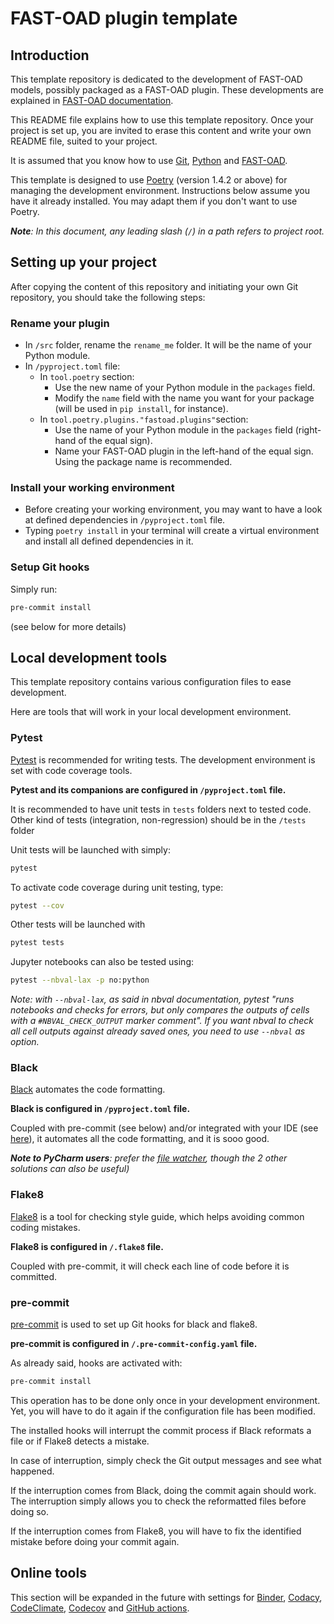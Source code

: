# FAST-OAD plugin template

## Introduction

This template repository is dedicated to the development of FAST-OAD models, possibly
packaged as a FAST-OAD plugin. These developments are explained in [FAST-OAD documentation](https://fast-oad.readthedocs.io/en/v1.4.2/documentation/custom_modules/index.html).

This README file explains how to use this template repository. Once your project
is set up, you are invited to erase this content and write your own README file,
suited to your project.

It is assumed that you know how to use [Git](https://git-scm.com), 
[Python](https://www.python.org) and [FAST-OAD](https://github.com/fast-aircraft-design/FAST-OAD).

This template is designed to use [Poetry](https://python-poetry.org) (version 1.4.2 or above)
for managing the development environment.
Instructions below assume you have it already installed. You may adapt them if you don't 
want to use Poetry.

_**Note**: In this document, any leading slash (`/`) in a path refers to project root._

## Setting up your project

After copying the content of this repository and initiating your own Git 
repository, you should take the following steps:

### Rename your plugin
- In `/src` folder, rename the `rename_me` folder. It will be the name of your 
  Python module.
- In `/pyproject.toml` file:
  - In `tool.poetry` section:
    - Use the new name of your Python module in the `packages` field.
    - Modify the `name` field with the name you want for your package
      (will be used in `pip install`, for instance).
  - In `tool.poetry.plugins."fastoad.plugins"`section:
    - Use the name of your Python module in the `packages` field (right-hand of 
      the equal sign).
    - Name your FAST-OAD plugin in the left-hand of the equal sign. Using the
      package name is recommended.

### Install your working environment
- Before creating your working environment, you may want to have a look at defined
  dependencies in `/pyproject.toml` file.
- Typing `poetry install` in your terminal will create a virtual environment and
  install all defined dependencies in it.

### Setup Git hooks
Simply run:
```bash
pre-commit install
```
(see below for more details)


## Local development tools

This template repository contains various configuration files to ease development.

Here are tools that will work in your local development environment.

### Pytest
[Pytest](https://docs.pytest.org/) is recommended for writing tests. The development environment
is set with code coverage tools.

**Pytest and its companions are configured in `/pyproject.toml` file.**

It is recommended to have unit tests in `tests` folders next to tested code.
Other kind of tests (integration, non-regression) should be in the `/tests` folder

Unit tests will be launched with simply:
```bash
pytest
```
To activate code coverage during unit testing, type:
```bash
pytest --cov
```

Other tests will be launched with
```bash
pytest tests
```

Jupyter notebooks can also be tested using:
```bash
pytest --nbval-lax -p no:python
```
_Note: with `--nbval-lax`, as said in nbval documentation, pytest "runs notebooks 
and checks for errors, but only compares the outputs of cells with a 
`#NBVAL_CHECK_OUTPUT` marker comment". If you want nbval to check all cell 
outputs against already saved ones, you need to use `--nbval` as option._ 

### Black
[Black](https://black.readthedocs.io/en/stable/?badge=stable) automates the code
formatting.

**Black is configured in `/pyproject.toml` file.**

Coupled with pre-commit (see below) and/or integrated with your IDE (see
[here](https://black.readthedocs.io/en/stable/integrations/editors.html)), it
automates all the code formatting, and it is sooo good.

_**Note to PyCharm users**: prefer the [file watcher](https://black.readthedocs.io/en/stable/integrations/editors.html#as-file-watcher), though the 2 other solutions can also be useful)_


### Flake8
[Flake8](https://flake8.pycqa.org/) is a tool for checking style guide, which helps
avoiding common coding mistakes.

**Flake8 is configured in `/.flake8` file.**

Coupled with pre-commit, it will check each line of code before it is committed.


### pre-commit
[pre-commit](https://pre-commit.com) is used to set up Git hooks for black and flake8.

**pre-commit is configured in `/.pre-commit-config.yaml` file.**

As already said, hooks are activated with:
```bash
pre-commit install
```

This operation has to be done only once in your development environment. Yet, 
you will have to do it again if the configuration file has been modified.


The installed hooks will interrupt the commit process if Black reformats a file or if
Flake8 detects a mistake.

In case of interruption, simply check the Git output messages and see what happened.

If the interruption comes from Black, doing the commit again should work. The 
interruption simply allows you to check the reformatted files before doing so.

If the interruption comes from Flake8, you will have to fix the identified
mistake before doing your commit again.


## Online tools

This section will be expanded in the future with settings for [Binder](https://mybinder.org), [Codacy](https://www.codacy.com), [CodeClimate](https://codeclimate.com), [Codecov](https://about.codecov.io) and [GitHub actions](https://github.com/features/actions).